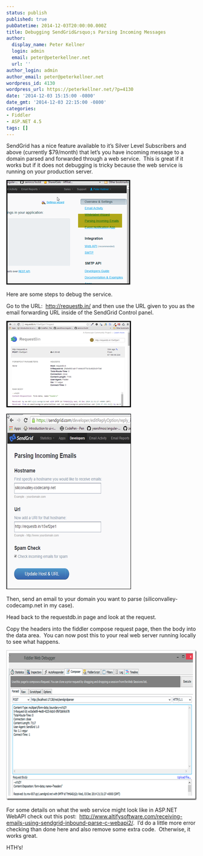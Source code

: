 ```yaml
---
status: publish
published: true
pubDatetime: 2014-12-03T20:00:00.000Z
title: Debugging SendGrid&rsquo;s Parsing Incoming Messages
author:
  display_name: Peter Kellner
  login: admin
  email: peter@peterkellner.net
  url: ''
author_login: admin
author_email: peter@peterkellner.net
wordpress_id: 4130
wordpress_url: https://peterkellner.net/?p=4130
date: '2014-12-03 15:15:00 -0800'
date_gmt: '2014-12-03 22:15:00 -0800'
categories:
- Fiddler
- ASP.NET 4.5
tags: []
---
```

<p>SendGrid has a nice feature available to it’s Silver Level Subscribers and above (currently $79/month) that let’s you have incoming message to a domain parsed and forwarded through a web service.&#160; This is great if it works but if it does not debugging is tricky because the web service is running on your production server.</p>
<p><a href="/wp/wp-content/uploads/2014/12/image.png"><img title="image" style="border-top: 0px; border-right: 0px; border-bottom: 0px; border-left: 0px; display: inline" border="0" alt="image" src="/wp/wp-content/uploads/2014/12/image_thumb.png" width="328" height="276" /></a> </p>
<p>Here are some steps to debug the service.</p>
<p>Go to the URL:&#160; <a title="http://requestb.in/" href="http://requestb.in/">http://requestb.in/</a> and then use the URL given to you as the email forwarding URL inside of the SendGrid Control panel.</p>
<p><a href="/wp/wp-content/uploads/2014/12/image1.png"><img title="image" style="border-top: 0px; border-right: 0px; border-bottom: 0px; border-left: 0px; display: inline" border="0" alt="image" src="/wp/wp-content/uploads/2014/12/image_thumb1.png" width="330" height="228" /></a> </p>
<p><a href="/wp/wp-content/uploads/2014/12/image2.png"><img title="image" style="border-top: 0px; border-right: 0px; border-bottom: 0px; border-left: 0px; display: inline" border="0" alt="image" src="/wp/wp-content/uploads/2014/12/image_thumb2.png" width="330" height="463" /></a> </p>
<p>Then, send an email to your domain you want to parse (siliconvalley-codecamp.net in my case).</p>
<p>Head back to the requestdb.in page and look at the request.</p>
<p>Copy the headers into the fiddler compose request page, then the body into the data area.&#160; You can now post this to your real web server running locally to see what happens.</p>
<p><a href="/wp/wp-content/uploads/2014/12/image3.png"><img title="image" style="border-top: 0px; border-right: 0px; border-bottom: 0px; border-left: 0px; display: inline" border="0" alt="image" src="/wp/wp-content/uploads/2014/12/image_thumb3.png" width="613" height="396" /></a> </p>
<p>For some details on what the web service might look like in ASP.NET WebAPI check out this post:&#160; <a title="http://www.altifysoftware.com/receiving-emails-using-sendgrid-inbound-parse-c-webapi2/" href="http://www.altifysoftware.com/receiving-emails-using-sendgrid-inbound-parse-c-webapi2/">http://www.altifysoftware.com/receiving-emails-using-sendgrid-inbound-parse-c-webapi2/</a>.&#160; I’d do a little more error checking than done here and also remove some extra code.&#160; Otherwise, it works great.</p>
<p>HTH’s!</p>
